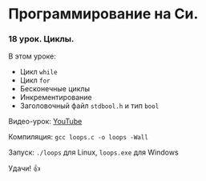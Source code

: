 # Программирование на Си.

### 18 урок. Циклы.

В этом уроке:

* Цикл `while`
* Цикл `for`
* Бесконечные циклы
* Инкрементирование
* Заголовочный файл `stdbool.h` и тип `bool`

Видео-урок: [YouTube](https://www.youtube.com/watch?v=E9LXRcL8MpE)

Компиляция: `gcc loops.c -o loops -Wall`

Запуск: `./loops` для Linux, `loops.exe` для Windows

Удачи! :+1: